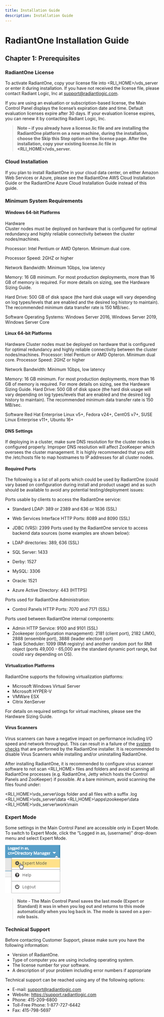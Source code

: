 ```yaml
---
title: Installation Guide
description: Installation Guide
---
```


# RadiantOne Installation Guide

## Chapter 1: Prerequisites

### RadiantOne License

To activate RadiantOne, copy your license file into <RLI_HOME>/vds_server or enter it during installation. If you have not received the license file, please contact Radiant Logic, Inc at support@radiantlogic.com.

If you are using an evaluation or subscription-based license, the Main Control Panel displays the license’s expiration date and time. Default evaluation licenses expire after 30 days. If your evaluation license expires, you can renew it by contacting Radiant Logic, Inc.

>**Note – if you already have a license.lic file and are installing the RadiantOne platform on a new machine, during the installation, choose the Skip this Step option on the license page. After the installation, copy your existing license.lic file in <RLI_HOME>/vds_server.**

### Cloud Installation

If you plan to install RadiantOne in your cloud data center, on either Amazon Web Services or Azure, please see the RadiantOne AWS Cloud Installation Guide or the RadiantOne Azure Cloud Installation Guide instead of this guide.

### Minimum System Requirements

#### Windows 64-bit Platforms

Hardware
<br> Cluster nodes must be deployed on hardware that is configured for optimal redundancy and highly reliable connectivity between the cluster nodes/machines.

Processor: Intel Pentium or AMD Opteron. Minimum dual core.

Processor Speed: 2GHZ or higher

Network Bandwidth: Minimum 1Gbps, low latency

Memory: 16 GB minimum. For most production deployments, more than 16 GB of memory is required. For more details on sizing, see the Hardware Sizing Guide.

Hard Drive: 500 GB of disk space (the hard disk usage will vary depending on log types/levels that are enabled and the desired log history to maintain). The recommended minimum data transfer rate is 150 MB/sec.

Software
Operating Systems: Windows Server 2016, Windows Server 2019, Windows Server Core

#### Linux 64-bit Platforms

Hardware
Cluster nodes must be deployed on hardware that is configured for optimal redundancy and highly reliable connectivity between the cluster nodes/machines.
Processor: Intel Pentium or AMD Opteron. Minimum dual core.
Processor Speed: 2GHZ or higher

Network Bandwidth: Minimum 1Gbps, low latency

Memory: 16 GB minimum. For most production deployments, more than 16 GB of memory is required. For more details on sizing, see the Hardware Sizing Guide.
Hard Drive: 500 GB of disk space (the hard disk usage will vary depending on log types/levels that are enabled and the desired log history to maintain). The recommended minimum data transfer rate is 150 MB/sec.

Software
Red Hat Enterprise Linux v5+, Fedora v24+, CentOS v7+, SUSE Linux Enterprise v11+, Ubuntu 16+

#### DNS Settings

If deploying in a cluster, make sure DNS resolution for the cluster nodes is configured properly. Improper DNS resolution will affect ZooKeeper which oversees the cluster management. It is highly recommended that you edit the /etc/hosts file to map hostnames to IP addresses for all cluster nodes.

#### Required Ports

The following is a list of all ports which could be used by RadiantOne (could vary based on
configuration during install and product usage) and as such should be available to avoid any
potential testing/deployment issues:

Ports usable by clients to access the RadiantOne service:

- Standard LDAP: 389 or 2389 and 636 or 1636 (SSL)
- Web Services Interface HTTP Ports: 8089 and 8090 (SSL)
- JDBC (VRS): 2399
Ports used by the RadiantOne service to access backend data sources (some examples are shown below):

- LDAP directories: 389, 636 (SSL)
- SQL Server: 1433
- Derby: 1527
- MySQL: 3306
- Oracle: 1521
- Azure Active Directory: 443 (HTTPS)

Ports used for RadiantOne Administration:

- Control Panels HTTP Ports: 7070 and 7171 (SSL)

Ports used between RadiantOne internal components:

- Admin HTTP Service: 9100 and 9101 (SSL)
- Zookeeper (configuration management): 2181 (client port), 2182 (JMX), 2888 (ensemble port), 3888 (leader election port)
- Task Scheduler: 1099 (RMI registry) and another random port for RMI object (ports 49,000 - 65,000 are the standard dynamic port range, but could vary depending on OS).

#### Virtualization Platforms

RadiantOne supports the following virtualization platforms:

- Microsoft Windows Virtual Server
- Microsoft HYPER-V
- VMWare ESX
- Citrix XenServer

For details on required settings for virtual machines, please see the Hardware Sizing Guide.

#### Virus Scanners

Virus scanners can have a negative impact on performance including I/O speed and network throughput. This can result in a failure of the [system checks](02-installation#installing-a-single-node) that are performed by the RadiantOne installer. It is recommended to disable Virus Scanners while installing and/or uninstalling RadiantOne.

After installing RadiantOne, it is recommended to configure virus scanner software to not scan <RLI_HOME> files and folders and avoid scanning all RadiantOne processes (e.g. RadiantOne, Jetty which hosts the Control Panels and ZooKeeper) if possible. At a bare minimum, avoid scanning the files found under:

<RLI_HOME>\vds_server\logs folder and all files with a suffix .log
<RLI_HOME>\vds_server\data
<RLI_HOME>\apps\zookeeper\data
<RLI_HOME>\vds_server\work\main

### Expert Mode

Some settings in the Main Control Panel are accessible only in Expert Mode. To switch to Expert Mode, click the “Logged in as, (username)” drop-down menu and select Expert Mode.

![An image showing expert mode](Media/expert-mode.jpg)

>**Note - The Main Control Panel saves the last mode (Expert or Standard) it was in when you log out and returns to this mode automatically when you log back in. The mode is saved on a per-role basis.**

### Technical Support

Before contacting Customer Support, please make sure you have the following information:


- Version of RadiantOne.
- Type of computer you are using including operating system.
- The license number for your software.
- A description of your problem including error numbers if appropriate

Technical support can be reached using any of the following options:

- E-mail: support@radiantlogic.com
- Website: https://support.radiantlogic.com
- Phone: 415-209-6800
- Toll-Free Phone: 1-877-727-6442
- Fax: 415-798-5697
